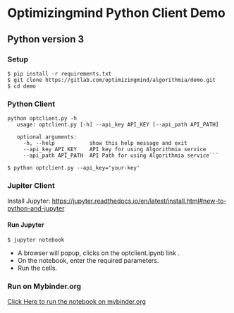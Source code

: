 # Optimizingmind Python Client Demo

## Python version 3
### Setup
```
$ pip install -r requirements.txt
$ git clone https://gitlab.com/optimizingmind/algorithmia/demo.git
$ cd demo
```

### Python Client
```
python optclient.py -h
   usage: optclient.py [-h] --api_key API_KEY [--api_path API_PATH]
   
   optional arguments:
     -h, --help           show this help message and exit
     --api_key API_KEY    API key for using Algorithmia service
     --api_path API_PATH  API Path for using Algorithmia service```
```

```
$ python optclient.py --api_key='your-key'
```

### Jupiter Client
Install Jupyter:
https://jupyter.readthedocs.io/en/latest/install.html#new-to-python-and-jupyter

#### Run Jupyter
```$ jupyter notebook```

- A browser will popup, clicks on the optclient.ipynb link .
- On the notebook, enter the required parameters.
- Run the cells.

### Run on Mybinder.org
[Click Here to run the notebook on mybinder.org](http://mybinder.org/repo/Optimizing-Mind/omcloud)
